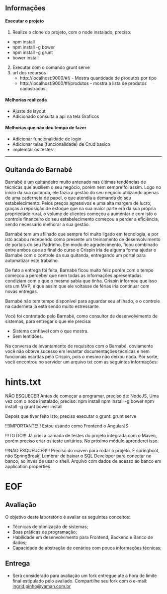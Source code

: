 ## Informações


#### Executar o projeto

1. Realize o clone do projeto, com o node instalado, preciso:
  - npm install 
  - npm install -g bower
  - npm install -g grunt
  - bower install
2. Executar com o comando grunt serve
3. url dos recursos 
	- http://localhost:9000/#!/ - Mostra quantidade de produtos por tipo
	- http://localhost:9000/#!/produtos - mostra a lista de produtos cadastrados
	
#### Melhorias realizada
- Ajuste de layout
- Adicionado consulta a api na tela Graficos 

#### Melhorias que não deu tempo de fazer
 - Adicionar funcionalidade de login
 - Adicionar telas (funcionalidade) de Crud basico
 - implemtar os testes


<hr>

## Quitanda do Barnabé
<cenario>
Barnabé é um quitandeiro muito antenado nas últimas tendências de técnicas que auxiliem o seu negócio, porém nem sempre foi assim.
Logo no inicio da sua quitanda, ele fazia a gestão do seu negócio utilizando apenas de uma caderneta de papel, o que atendia a demanda do seu estabelecimento. Pelos preços agressivos e uma alta margem de lucro, graças a reposição de estoque que na sua maior parte era da sua própria propriedade rural, o volume de clientes começou a aumentar e com isto o controle financeiro do seu estabelecimento começou a perder a eficiência, sendo necessário melhorar a sua gestão.

Barnabé tem um afilhado que sempre foi muito ligado em tecnologia, e por isto acabou recebendo como presente um treinamento de desenvolvimento de portais do seu Padrinho. Em modo de agradecimento, ficou combinado entre ambos que ao final do curso o Crispin iria de alguma forma ajudar o Barnabé com o controle da sua quitanda, entregando um portal para automatizar este trabalho.

De fato a entrega foi feita, Barnabé ficou muito feliz porém com o tempo começou a perceber que nem todas as informações apresentadas condiziam com o que o mesmo sabia que tinha. Crispin informou que isso era um MVP, e que assim que ele voltasse de férias iria continuar com novas entregas.

Barnabé não tem tempo disponível para aguardar seu afilhado, e o controle na caderneta já está sendo muito estressante.

Você foi contratado pelo Barnabé, como consultor de desenvolvimento de sistemas, para entregar o que ele precisa:

- Sistema confiável com o que mostra.
- Sem lentidões.

Na conversa de levantamento de requisitos com o Barnabé, obviamente você não obteve sucesso em levantar documentações técnicas e nem funcionais escritas pelo Crispin, pois o mesmo não deixou nada. Por sorte, você encontrou no servidor um arquivo txt com as seguintes informações:

# hints.txt
NÃO ESQUECER
Antes de começar a programar, preciso de:
NodeJS, 
Uma vez com o node instalado, preciso:
npm install 
npm install -g bower
npm install -g grunt
bower install

Depois que tiver feito isto, preciso executar o grunt:
grunt serve

!!!IMPORTANTE!!!
Estou usando como Frontend o AngularJS

!!!TO DO!!!
Já criei a camada de testes do projeto integrada com o Maven, porém preciso criar os teste unitários. No próximo módulo aprenderei isso.

!!!NÃO ESQUEUCER!!!
Preciso do maven para rodar o projeto. É springboot, não SpringBreak! Lembrar de baixar o SQL Developer para conectar no banco, ao invés de usar o shell. Arquivo com dados de acesso ao banco em application.properties
# EOF
</cenario>

## Avaliação

O objetivo deste laboratório é avaliar os seguintes conceitos:
- Técnicas de otimização de sistemas;
- Boas práticas de programação;
- Habilidade em desenvolvimento para Frontend, Backend e Banco de dados;
- Capacidade de abstração de cenários com pouca informações técnicas;

## Entrega

- Será considerado para avaliação um fork entregue até a hora de limite final estipulado pelo avaliado. Compartilhe seu fork com o e-mail: ingrid.pinho@yaman.com.br
